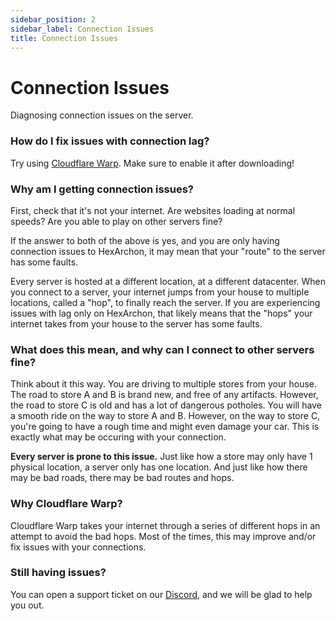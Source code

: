 ```yaml
---
sidebar_position: 2
sidebar_label: Connection Issues
title: Connection Issues
---
```


# Connection Issues
Diagnosing connection issues on the server.

### How do I fix issues with connection lag?
Try using [Cloudflare Warp](https://1.1.1.1/). Make sure to enable it after downloading!

### Why am I getting connection issues?
First, check that it's not your internet. Are websites loading at normal speeds? Are you able to play on other servers fine? <br />

If the answer to both of the above is yes, and you are only having connection issues to HexArchon, it may mean that your "route" to the server has some faults. <br />

Every server is hosted at a different location, at a different datacenter. When you connect to a server, your internet jumps from your house to multiple locations, called a "hop", to finally reach the server. If you are experiencing issues with lag only on HexArchon, that likely means that the "hops" your internet takes from your house to the server has some faults. <br />

### What does this mean, and why can I connect to other servers fine?
Think about it this way. You are driving to multiple stores from your house. The road to store A and B is brand new, and free of any artifacts. However, the road to store C is old and has a lot of dangerous potholes. You will have a smooth ride on the way to store A and B. However, on the way to store C, you're going to have a rough time and might even damage your car. This is exactly what may be occuring with your connection. <br />

**Every server is prone to this issue.** Just like how a store may only have 1 physical location, a server only has one location. And just like how there may be bad roads, there may be bad routes and hops. <br />

### Why Cloudflare Warp?
Cloudflare Warp takes your internet through a series of different hops in an attempt to avoid the bad hops. Most of the times, this may improve and/or fix issues with your connections. <br />

### Still having issues?
You can open a support ticket on our [Discord](https://discord.hexarchon.net/), and we will be glad to help you out. <br />